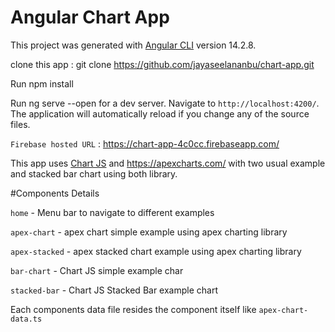 # Angular Chart App

This project was generated with [Angular CLI](https://github.com/angular/angular-cli) version 14.2.8.

clone this app :  git clone https://github.com/jayaseelananbu/chart-app.git

Run npm install

Run ng serve  --open for a dev server. Navigate to `http://localhost:4200/`. The application will automatically reload if you change any of the source files.

`Firebase hosted URL` : https://chart-app-4c0cc.firebaseapp.com/

This app uses [Chart JS](https://www.chartjs.org/) and  https://apexcharts.com/ with two usual example and stacked bar chart using both library.


#Components Details

`home` - Menu bar to navigate to different examples

`apex-chart` - apex chart simple example using apex charting library

`apex-stacked` - apex stacked chart example using apex charting library

`bar-chart` - Chart JS simple example char

`stacked-bar` - Chart JS Stacked Bar example chart

Each components data file resides the component itself like `apex-chart-data.ts`




